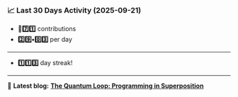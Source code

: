 <!--START_STATS-->
### 📈 Last 30 Days Activity (2025-09-21)  
- **🎱7️⃣1️⃣** contributions  
- **2️⃣9️⃣•0️⃣3️⃣** per day
---
- **1️⃣1️⃣3️⃣** day streak!
---
📝 **Latest blog:** [**The Quantum Loop: Programming in Superposition**](https://andriak.com/blog/quantum-loop)
<!--END_STATS-->
